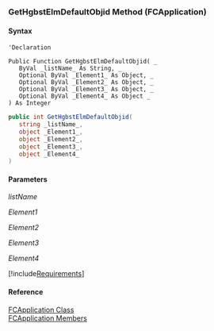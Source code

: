 ﻿### GetHgbstElmDefaultObjid Method (FCApplication)

#### Syntax

```vbnet
'Declaration

Public Function GetHgbstElmDefaultObjid( _
   ByVal _listName_ As String, _
   Optional ByVal _Element1_ As Object, _
   Optional ByVal _Element2_ As Object, _
   Optional ByVal _Element3_ As Object, _
   Optional ByVal _Element4_ As Object _
) As Integer
```

```csharp
public int GetHgbstElmDefaultObjid( 
   string _listName_,
   object _Element1_,
   object _Element2_,
   object _Element3_,
   object _Element4_
)
```

#### Parameters

_listName_

_Element1_

_Element2_

_Element3_

_Element4_

[!include[Requirements](../partials/requirements.md)]

#### Reference

[FCApplication Class](FChoice.Foundation.Clarify.Compatibility~FChoice.Foundation.Clarify.Compatibility.FCApplication.md)  
[FCApplication Members](FChoice.Foundation.Clarify.Compatibility~FChoice.Foundation.Clarify.Compatibility.FCApplication_members.md)